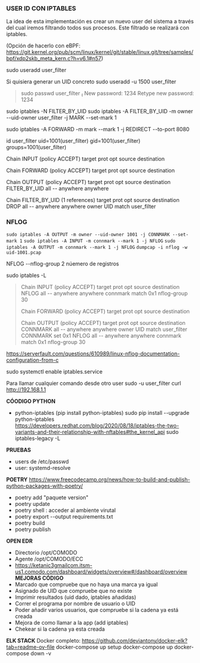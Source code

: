 ### USER ID CON IPTABLES
La idea de esta implementación es crear un nuevo user del sistema a través del cual iremos filtrando todos sus procesos.
Este filtrado se realizará con iptables.

(Opción de hacerlo con eBPF: https://git.kernel.org/pub/scm/linux/kernel/git/stable/linux.git/tree/samples/bpf/xdp2skb_meta_kern.c?h=v6.1#n57)

 sudo useradd user_filter
 
 Si quisiera generar un UID concreto
 sudo useradd -u 1500 user_filter
 
>  sudo passwd user_filter                                     
New password: 1234
Retype new password: 1234

sudo iptables -N FILTER_BY_UID
sudo iptables -A FILTER_BY_UID -m owner --uid-owner user_filter -j MARK --set-mark 1

sudo iptables -A FORWARD -m mark --mark 1 -j REDIRECT --to-port 8080

id user_filter
uid=1001(user_filter) gid=1001(user_filter) groups=1001(user_filter)


Chain INPUT (policy ACCEPT)
target     prot opt source               destination

Chain FORWARD (policy ACCEPT)
target     prot opt source               destination

Chain OUTPUT (policy ACCEPT)
target     prot opt source               destination
FILTER_BY_UID  all  --  anywhere             anywhere

Chain FILTER_BY_UID (1 references)
target     prot opt source               destination
DROP       all  --  anywhere             anywhere             owner UID match user_filter

### NFLOG

`sudo iptables -A OUTPUT -m owner --uid-owner 1001 -j CONNMARK --set-mark 1`
`sudo iptables -A INPUT -m connmark --mark 1 -j NFLOG`
`sudo iptables -A OUTPUT -m connmark --mark 1 -j NFLOG`
`dumpcap -i nflog -w uid-1001.pcap`

NFLOG --nflog-group 2 
núemero de registros

sudo iptables -L
> Chain INPUT (policy ACCEPT)
> target     prot opt source               destination
> NFLOG      all  --  anywhere             anywhere             connmark match  0x1 nflog-group 30
> 
> Chain FORWARD (policy ACCEPT)
> target     prot opt source               destination
> 
> Chain OUTPUT (policy ACCEPT)
> target     prot opt source               destination
> CONNMARK   all  --  anywhere             anywhere             owner UID match user_filter CONNMARK set 0x1
> NFLOG      all  --  anywhere             anywhere             connmark match  0x1 nflog-group 30


https://serverfault.com/questions/610989/linux-nflog-documentation-configuration-from-c

sudo systemctl enable iptables.service

Para llamar cualquier comando desde otro user
sudo -u user_filter curl http://192.168.1.1

**CÓODIGO PYTHON**
- python-iptables (pip install python-iptables)
sudo pip install --upgrade python-iptables 
https://developers.redhat.com/blog/2020/08/18/iptables-the-two-variants-and-their-relationship-with-nftables#the_kernel_api
sudo iptables-legacy -L

**PRUEBAS**
- users de /etc/passwd
- user: systemd-resolve

**POETRY**
https://www.freecodecamp.org/news/how-to-build-and-publish-python-packages-with-poetry/
- poetry add "paquete version"
- poetry update 
- poetry shell : acceder al ambiente virutal
- poetry export --output requirements.txt
- poetry build
- poetry publish

**OPEN EDR**
- Directorio /opt/COMODO
- Agente /opt/COMODO/ECC
- https://ketanic3gmailcom.itsm-us1.comodo.com/dashboard/widgets/overview#/dashboard/overview
**MEJORAS CÓDIGO**
- Marcado que compruebe que no haya una marca ya igual
- Asignado de UID que compruebe que no existe
- Imprimir resultados (uid dado, iptables añadidas)
- Correr el programa por nombre de usuario o UID
- Poder añadir varios usuarios, que compruebe si la cadena ya está creada
- Mejora de como llamar a la app (add iptables)
- Chekear si la cadena ya esta creada

**ELK STACK**
Docker completo:
https://github.com/deviantony/docker-elk?tab=readme-ov-file
docker-compose up setup
docker-compose up
docker-compose down -v

